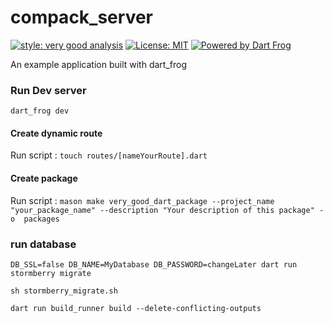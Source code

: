# compack_server

[![style: very good analysis][very_good_analysis_badge]][very_good_analysis_link]
[![License: MIT][license_badge]][license_link]
[![Powered by Dart Frog](https://img.shields.io/endpoint?url=https://tinyurl.com/dartfrog-badge)](https://dartfrog.vgv.dev)

An example application built with dart_frog

[license_badge]: https://img.shields.io/badge/license-MIT-blue.svg
[license_link]: https://opensource.org/licenses/MIT
[very_good_analysis_badge]: https://img.shields.io/badge/style-very_good_analysis-B22C89.svg
[very_good_analysis_link]: https://pub.dev/packages/very_good_analysis

### Run Dev server
```shell
dart_frog dev
```

#### Create dynamic route

Run script : `touch routes/[nameYourRoute].dart`

#### Create package

Run script : `mason make very_good_dart_package --project_name "your_package_name" --description "Your description of this package" -o 
packages`

### run database

```shell
DB_SSL=false DB_NAME=MyDatabase DB_PASSWORD=changeLater dart run stormberry migrate
```
```shell
sh stormberry_migrate.sh
```

```shell
dart run build_runner build --delete-conflicting-outputs
```